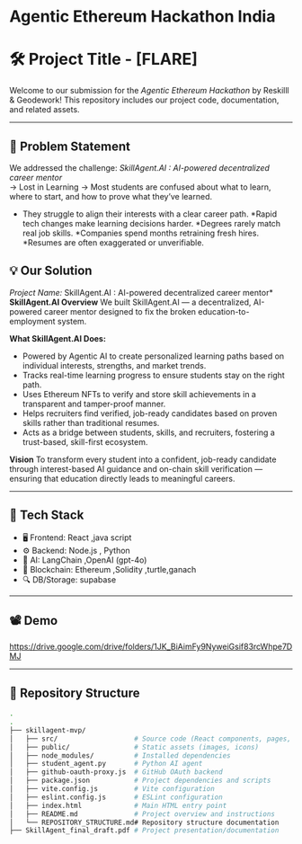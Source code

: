 # Agentic Ethereum Hackathon India

# 🛠 Project Title - [FLARE]

Welcome to our submission for the *Agentic Ethereum Hackathon* by Reskilll & Geodework! This repository includes our project code, documentation, and related assets.

---

## 📌 Problem Statement

We addressed the challenge: *SkillAgent.AI : AI-powered decentralized career mentor*  
-> Lost in Learning
-> Most students are confused about what to learn, where to start, and how to prove what they’ve learned.
* They struggle to align their interests with a clear career path.
*Rapid tech changes make learning decisions harder.
*Degrees rarely match real job skills.
*Companies spend months retraining fresh hires.
*Resumes are often exaggerated or unverifiable.


## 💡 Our Solution

*Project Name:* SkillAgent.AI : AI-powered decentralized career mentor* 
**SkillAgent.AI Overview**
We built SkillAgent.AI — a decentralized, AI-powered career mentor designed to fix the broken education-to-employment system.

**What SkillAgent.AI Does:**

* Powered by Agentic AI to create personalized learning paths based on individual interests, strengths, and market trends.
* Tracks real-time learning progress to ensure students stay on the right path.
* Uses Ethereum NFTs to verify and store skill achievements in a transparent and tamper-proof manner.
* Helps recruiters find verified, job-ready candidates based on proven skills rather than traditional resumes.
* Acts as a bridge between students, skills, and recruiters, fostering a trust-based, skill-first ecosystem.

**Vision**
To transform every student into a confident, job-ready candidate through interest-based AI guidance and on-chain skill verification — ensuring that education directly leads to meaningful careers.


---

## 🧱 Tech Stack

- 🖥 Frontend: React ,java script 
- ⚙ Backend: Node.js , Python 
- 🧠 AI:  LangChain ,OpenAI (gpt-4o)
- 🔗 Blockchain: Ethereum ,Solidity ,turtle,ganach
- 🔍 DB/Storage: supabase

---

## 📽 Demo
https://drive.google.com/drive/folders/1JK_BiAimFy9NyweiGsif83rcWhpe7DMJ

---

## 📂 Repository Structure

```bash
.
.
├── skillagent-mvp/
│   ├── src/                   # Source code (React components, pages, utils)
│   ├── public/                # Static assets (images, icons)
│   ├── node_modules/          # Installed dependencies
│   ├── student_agent.py       # Python AI agent
│   ├── github-oauth-proxy.js  # GitHub OAuth backend
│   ├── package.json           # Project dependencies and scripts
│   ├── vite.config.js         # Vite configuration
│   ├── eslint.config.js       # ESLint configuration
│   ├── index.html             # Main HTML entry point
│   ├── README.md              # Project overview and instructions
│   └── REPOSITORY_STRUCTURE.md# Repository structure documentation
├── SkillAgent_final_draft.pdf # Project presentation/documentation

